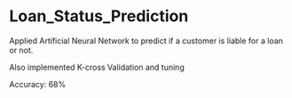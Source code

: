 # Loan_Status_Prediction
Applied Artificial Neural Network to predict if a customer is liable for a loan or not.

Also implemented K-cross Validation and tuning

Accuracy: 68%
